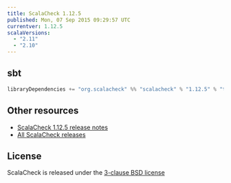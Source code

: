 ```yaml
---
title: ScalaCheck 1.12.5
published: Mon, 07 Sep 2015 09:29:57 UTC
currentver: 1.12.5
scalaVersions:
  - "2.11"
  - "2.10"
---
```

## sbt

```scala
libraryDependencies += "org.scalacheck" %% "scalacheck" % "1.12.5" % "test"
```

## Other resources

- [ScalaCheck 1.12.5 release notes](https://github.com/rickynils/scalacheck/tree/1.12.5/RELEASE)
- [All ScalaCheck releases](../releases.html)

## License

ScalaCheck is released under the [3-clause BSD license](https://github.com/rickynils/scalacheck/tree/1.12.5/LICENSE)
